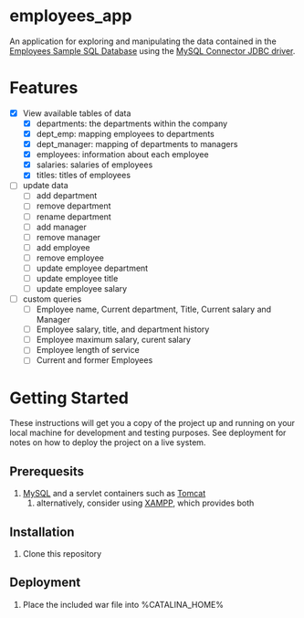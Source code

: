# employees_app
An application for exploring and manipulating the data contained in the [Employees Sample SQL Database](https://dev.mysql.com/doc/employee/en) using the [MySQL Connector JDBC driver](https://dev.mysql.com/downloads/connector/j/5.1.html). 

# Features
- [x] View available tables of data
    - [x] departments: the departments within the company
    - [x] dept_emp: mapping employees to departments
    - [x] dept_manager: mapping of departments to managers
    - [x] employees: information about each employee
    - [x] salaries: salaries of employees
    - [x] titles: titles of employees
- [ ] update data
    - [ ] add department
    - [ ] remove department
    - [ ] rename department
    - [ ] add manager
    - [ ] remove manager
    - [ ] add employee
    - [ ] remove employee        
    - [ ] update employee department 
    - [ ] update employee title 
    - [ ] update employee salary 
- [ ] custom queries
    - [ ] Employee name, Current department, Title, Current salary and Manager
    - [ ] Employee salary, title, and department history
    - [ ] Employee maximum salary, curent salary
    - [ ] Employee length of service
    - [ ] Current and former Employees 
    
# Getting Started
These instructions will get you a copy of the project up and running on your local machine for development and testing purposes. See deployment for notes on how to deploy the project on a live system.

## Prerequesits
1. [MySQL](https://www.mysql.com/downloads/) and a servlet containers such as [Tomcat](https://tomcat.apache.org/download-70.cgi)
    1. alternatively, consider using [XAMPP](https://www.apachefriends.org/index.html), which provides both
    
## Installation
1. Clone this repository

## Deployment
1. Place the included war file into %CATALINA_HOME%

